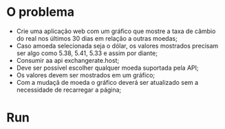 # O problema

- Crie uma aplicação web com um gráfico que mostre a taxa de câmbio do real nos últimos 30 dias em relação a outras moedas;
- Caso amoeda selecionada seja o dólar, os valores mostrados precisam ser algo como 5.38, 5.41, 5.33 e assim por diante;
- Consumir aa api exchangerate.host;
- Deve ser possível escolher qualquer moeda suportada pela API;
- Os valores devem ser mostrados em um gráfico;
- Com a mudaçã de moeda o gráfico deverá ser atualizado sem a necessidade de recarregar a página;

# Run

